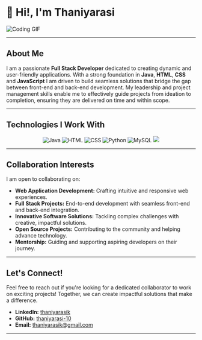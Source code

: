 # 👋 Hi!, I'm Thaniyarasi

![Coding GIF](https://media.giphy.com/media/L1R1tvI9svkIWwpVYr/giphy.gif)

---

##  About Me

I am a passionate **Full Stack Developer** dedicated to creating dynamic and user-friendly applications. With a strong foundation in **Java**, **HTML**, **CSS** and **JavaScript** I am driven to build seamless solutions that bridge the gap between front-end and back-end development. My leadership and project management skills enable me to effectively guide projects from ideation to completion, ensuring they are delivered on time and within scope.

---

## Technologies I Work With

<p align="center">
  <img src="https://img.icons8.com/color/48/000000/java-coffee-cup-logo.png" alt="Java" />
  <img src="https://img.icons8.com/color/48/000000/html-5.png" alt="HTML" />
  <img src="https://img.icons8.com/color/48/000000/css3.png" alt="CSS" />
  <img src="https://img.icons8.com/color/48/000000/python.png" alt="Python" />
  <img src="https://img.icons8.com/color/48/000000/mysql-logo.png" alt="MySQL" />
  <img src="https://img.icons8.com/color/48/000000/javascript.png" />


---

## Collaboration Interests

I am open to collaborating on:

- **Web Application Development:** Crafting intuitive and responsive web experiences.
- **Full Stack Projects:** End-to-end development with seamless front-end and back-end integration.
- **Innovative Software Solutions:** Tackling complex challenges with creative, impactful solutions.
- **Open Source Projects:** Contributing to the community and helping advance technology.
- **Mentorship:** Guiding and supporting aspiring developers on their journey.

---

## Let's Connect!

Feel free to reach out if you're looking for a dedicated collaborator to work on exciting projects! Together, we can create impactful solutions that make a difference.

- **LinkedIn:** [thaniyarasik](www.linkedin.com/in/thaniyarasik)
- **GitHub:** [thaniyarasi-10](https://github.com/thaniyarasi-10)
- **Email:** thaniyarasik@gmail.com

---


